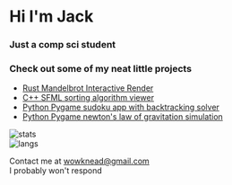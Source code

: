 # Hi I'm Jack
### Just a comp sci student
### Check out some of my neat little projects

* [Rust Mandelbrot Interactive Render](https://github.com/wowjack/mandelbrot_bevy)
* [C++ SFML sorting algorithm viewer](https://github.com/DiningRoom7/SortingAlgViewer)
* [Python Pygame sudoku app with backtracking solver](https://github.com/DiningRoom7/SudokuBacktracking)
* [Python Pygame newton's law of gravitation simulation](https://github.com/DiningRoom7/Gravity)

![stats](https://github-readme-streak-stats.herokuapp.com/?user=wowjack&theme=dark&background=000000) \
![langs](https://github-readme-stats.vercel.app/api/top-langs/?username=wowjack&layout=compact&theme=vision-friendly-dark)

Contact me at <wowknead@gmail.com> \
I probably won't respond 
